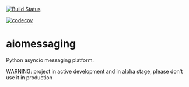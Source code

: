 [![Build Status](https://travis-ci.org/aiomessaging/aiomessaging.svg?branch=master)](https://travis-ci.org/aiomessaging/aiomessaging)

[![codecov](https://codecov.io/gh/aiomessaging/aiomessaging/branch/master/graph/badge.svg)](https://codecov.io/gh/aiomessaging/aiomessaging)


# aiomessaging

Python asyncio messaging platform.

WARNING: project in active development and in alpha stage, please don't use it
in production

